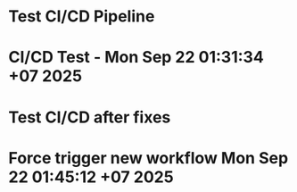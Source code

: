 # Test CI/CD Pipeline
# CI/CD Test - Mon Sep 22 01:31:34 +07 2025
# Test CI/CD after fixes
# Force trigger new workflow Mon Sep 22 01:45:12 +07 2025
